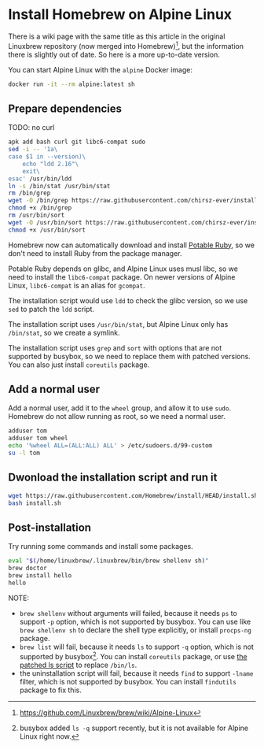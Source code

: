 # Install Homebrew on Alpine Linux

There is a wiki page with the same title as this article in the original Linuxbrew repository
(now merged into Homebrew)[^1], but the information there is slightly out of date. So here is a
more up-to-date version.

[^1]: <https://github.com/Linuxbrew/brew/wiki/Alpine-Linux>

You can start Alpine Linux with the `alpine` Docker image:

```sh
docker run -it --rm alpine:latest sh
```

## Prepare dependencies

TODO: no curl

```sh
apk add bash curl git libc6-compat sudo
sed -i -- '1a\
case $1 in --version)\
    echo "ldd 2.16"\
    exit\
esac' /usr/bin/ldd
ln -s /bin/stat /usr/bin/stat
rm /bin/grep
wget -O /bin/grep https://raw.githubusercontent.com/chirsz-ever/install-homebrew-on-alpine-linux/master/patched-grep.sh
chmod +x /bin/grep
rm /usr/bin/sort
wget -O /usr/bin/sort https://raw.githubusercontent.com/chirsz-ever/install-homebrew-on-alpine-linux/master/patched-sort.sh
chmod +x /usr/bin/sort
```

Homebrew now can automatically download and install [Potable Ruby](https://github.com/Homebrew/homebrew-portable-ruby),
so we don't need to install Ruby from the package manager.

Potable Ruby depends on glibc, and Alpine Linux uses musl libc, so we need to install the `libc6-compat` package. On
newer versions of Alpine Linux, `libc6-compat` is an alias for `gcompat`.

The installation script would use `ldd` to check the glibc version, so we use `sed` to patch the `ldd` script.

The installation script uses `/usr/bin/stat`, but Alpine Linux only has `/bin/stat`, so we create a symlink.

The installation script uses `grep` and `sort` with options that are not supported by busybox, so we need to replace
them with patched versions. You can also just install `coreutils` package.

## Add a normal user

Add a normal user, add it to the `wheel` group, and allow it to use `sudo`. Homebrew do not allow running as root, so we
need a normal user.

```sh
adduser tom
adduser tom wheel
echo '%wheel ALL=(ALL:ALL) ALL' > /etc/sudoers.d/99-custom
su -l tom
```

## Dwonload the installation script and run it

```sh
wget https://raw.githubusercontent.com/Homebrew/install/HEAD/install.sh
bash install.sh
```

## Post-installation

Try running some commands and install some packages.

```sh
eval "$(/home/linuxbrew/.linuxbrew/bin/brew shellenv sh)"
brew doctor
brew install hello
hello
```

NOTE:

- `brew shellenv` without arguments will failed, because it needs `ps` to support `-p` option, which is not supported
by busybox. You can use like `brew shellenv sh` to declare the shell type explicitly, or install `procps-ng` package.
- `brew list` will fail, because it needs `ls` to support `-q` option, which is not supported by busybox[^2]. You can
install `coreutils` package, or use [the patched ls script](./patched-ls.sh) to replace `/bin/ls`.
- the uninstallation script will fail, because it needs `find` to support `-lname` filter, which is not supported by
busybox. You can install `findutils` package to fix this.

[^2]: busybox added `ls -q` support recently, but it is not available for Alpine Linux right now.
